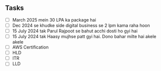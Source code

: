 ## Tasks
- [ ] March 2025 mein 30 LPA ka package hai
- [ ] Dec 2024 se khudke side digital business se 2 lpm kama raha hoon
- [ ] 15 July 2024 tak Parul Rajpoot se bahut acchi dosti ho gyi hai
- [ ] 15 July 2024 tak Haasy mujhse patt gyi hai. Dono bahar milte hai akele akele
- [ ] AWS Certification
- [ ] HLD
- [ ] ITR
- [ ] LLD